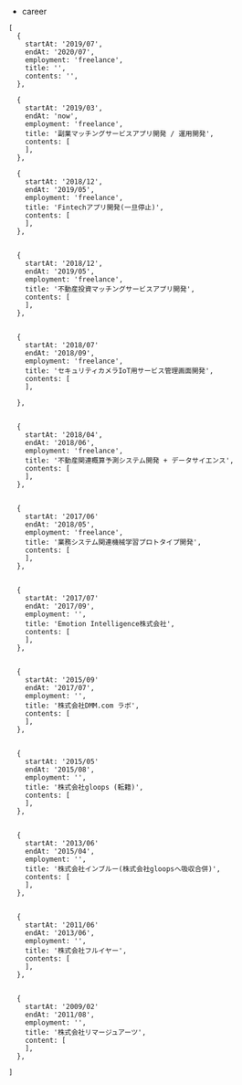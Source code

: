 <!--
- 👋 Hi, I’m @haguruma-3511
- 👀 I’m interested in ...
- 🌱 I’m currently learning ...
- 💞️ I’m looking to collaborate on ...
- 📫 How to reach me ...
-->

<!---
haguruma-3511/haguruma-3511 is a ✨ special ✨ repository because its `README.md` (this file) appears on your GitHub profile.
You can click the Preview link to take a look at your changes.
--->

- career
```
[
  {
    startAt: '2019/07',
    endAt: '2020/07',
    employment: 'freelance',
    title: '',
    contents: '',
  },

  {
    startAt: '2019/03',
    endAt: 'now',
    employment: 'freelance',
    title: '副業マッチングサービスアプリ開発 / 運用開発',
    contents: [
    ],
  },

  {
    startAt: '2018/12',
    endAt: '2019/05',
    employment: 'freelance',
    title: 'Fintechアプリ開発(一旦停止)',
    contents: [
    ],
  },
  
  
  {
    startAt: '2018/12',
    endAt: '2019/05',
    employment: 'freelance',
    title: '不動産投資マッチングサービスアプリ開発',
    contents: [
    ],
  },
  
  
  {
    startAt: '2018/07'
    endAt: '2018/09',
    employment: 'freelance',
    title: 'セキュリティカメラIoT用サービス管理画面開発',
    contents: [
    ],
    
  },
  
  
  {
    startAt: '2018/04',
    endAt: '2018/06',
    employment: 'freelance',
    title: '不動産関連概算予測システム開発 + データサイエンス',
    contents: [
    ],
  },
  
  
  {
    startAt: '2017/06'
    endAt: '2018/05',
    employment: 'freelance',
    title: '業務システム関連機械学習プロトタイプ開発',
    contents: [
    ],
  },
  
  
  {
    startAt: '2017/07'
    endAt: '2017/09',
    employment: '',
    title: 'Emotion Intelligence株式会社',
    contents: [
    ],
  },
  
  
  {
    startAt: '2015/09'
    endAt: '2017/07',
    employment: '',
    title: '株式会社DMM.com ラボ',
    contents: [
    ],
  },
  
  
  {
    startAt: '2015/05'
    endAt: '2015/08',
    employment: '',
    title: '株式会社gloops (転籍)',
    contents: [
    ],
  },
  
  
  {
    startAt: '2013/06'
    endAt: '2015/04',
    employment: '',
    title: '株式会社インブルー(株式会社gloopsへ吸収合併)',
    contents: [
    ],
  },
  
  
  {
    startAt: '2011/06'
    endAt: '2013/06',
    employment: '',
    title: '株式会社フルイヤー',
    contents: [
    ],
  },
  
  
  {
    startAt: '2009/02'
    endAt: '2011/08',
    employment: '',
    title: '株式会社リマージュアーツ',
    content: [
    ],
  },
  
]
```
